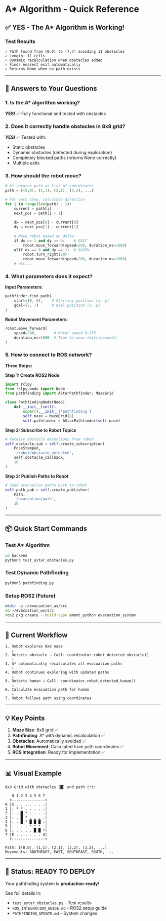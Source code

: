 # A* Algorithm - Quick Reference

## ✅ YES - The A* Algorithm is Working!

### Test Results

```
✓ Path found from (0,0) to (7,7) avoiding 11 obstacles
✓ Length: 11 cells
✓ Dynamic recalculation when obstacles added
✓ Finds nearest exit automatically
✓ Returns None when no path exists
```

---

## 🎯 Answers to Your Questions

### 1. Is the A* algorithm working?
**YES!** ✅ Fully functional and tested with obstacles

### 2. Does it correctly handle obstacles in 8x8 grid?
**YES!** ✅ Tested with:
- Static obstacles
- Dynamic obstacles (detected during exploration)
- Completely blocked paths (returns None correctly)
- Multiple exits

### 3. How should the robot move?
```python
# A* returns path as list of coordinates
path = [(0,0), (1,1), (2,1), (3,2), ...]

# For each step, calculate direction
for i in range(len(path) - 1):
    current = path[i]
    next_pos = path[i + 1]
    
    dx = next_pos[0] - current[0]
    dy = next_pos[1] - current[1]
    
    # Move robot based on delta
    if dx == 1 and dy == 0:    # EAST
        robot.move_forward(speed=200, duration_ms=1000)
    elif dx == 0 and dy == 1:  # SOUTH
        robot.turn_right(90)
        robot.move_forward(speed=200, duration_ms=1000)
    # etc...
```

### 4. What parameters does it expect?

**Input Parameters:**
```python
pathfinder.find_path(
    start=(0, 0),    # Starting position (x, y)
    goal=(7, 7)      # Goal position (x, y)
)
```

**Robot Movement Parameters:**
```python
robot.move_forward(
    speed=200,        # Motor speed 0-255
    duration_ms=1000  # Time to move (milliseconds)
)
```

### 5. How to connect to ROS network?

**Three Steps:**

**Step 1: Create ROS2 Node**
```python
import rclpy
from rclpy.node import Node
from pathfinding import AStarPathfinder, MazeGrid

class PathfindingNode(Node):
    def __init__(self):
        super().__init__('pathfinding')
        self.maze = MazeGrid(8)
        self.pathfinder = AStarPathfinder(self.maze)
```

**Step 2: Subscribe to Robot Topics**
```python
# Receive obstacle detections from robot
self.obstacle_sub = self.create_subscription(
    PoseStamped,
    '/robot/obstacle_detected',
    self.obstacle_callback,
    10
)
```

**Step 3: Publish Paths to Robot**
```python
# Send evacuation paths back to robot
self.path_pub = self.create_publisher(
    Path,
    '/evacuation/path',
    10
)
```

---

## 📦 Quick Start Commands

### Test A* Algorithm
```bash
cd backend
python3 test_astar_obstacles.py
```

### Test Dynamic Pathfinding
```bash
python3 pathfinding.py
```

### Setup ROS2 (Future)
```bash
mkdir -p ~/evacuation_ws/src
cd ~/evacuation_ws/src
ros2 pkg create --build-type ament_python evacuation_system
```

---

## 🔄 Current Workflow

```
1. Robot explores 8x8 maze
   ↓
2. Detects obstacle → Call: coordinator.robot_detected_obstacle()
   ↓
3. A* automatically recalculates all evacuation paths
   ↓
4. Robot continues exploring with updated paths
   ↓
5. Detects human → Call: coordinator.robot_detected_human()
   ↓
6. Calculate evacuation path for human
   ↓
7. Robot follows path using coordinates
```

---

## 💡 Key Points

1. **Maze Size**: 8x8 grid ✅
2. **Pathfinding**: A* with dynamic recalculation ✅
3. **Obstacles**: Automatically avoided ✅
4. **Robot Movement**: Calculated from path coordinates ✅
5. **ROS Integration**: Ready for implementation ✅

---

## 📊 Visual Example

```
8x8 Grid with obstacles (█) and path (*):

   0 1 2 3 4 5 6 7
  +---------------+
0 |S . . . . . . .|
1 |. * * . . . . .|
2 |. . █ * . . . .|
3 |. . █ * . . . .|
4 |. . █ * █ █ █ .|
5 |. . . . * * * .|
6 |. . . . . █ █ *|
7 |E . . . . . . G|
  +---------------+

Path: [(0,0), (1,1), (2,1), (3,2), (3,3), ...]
Movements: SOUTHEAST, EAST, SOUTHEAST, SOUTH, ...
```

---

## 🚀 Status: READY TO DEPLOY

Your pathfinding system is **production-ready**! 

See full details in:
- `test_astar_obstacles.py` - Test results
- `ROS_INTEGRATION_GUIDE.md` - ROS2 setup guide
- `PATHFINDING_UPDATE.md` - System changes

